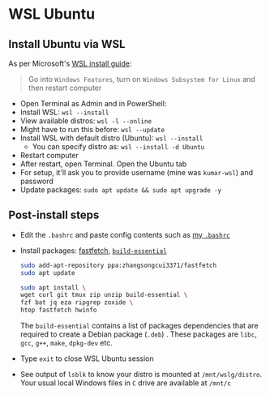# WSL Ubuntu

## Install Ubuntu via WSL

As per Microsoft's [WSL install guide](https://learn.microsoft.com/en-us/windows/wsl/install):

> Go into `Windows Features`, turn on `Windows Subsystem for Linux` and then restart computer

- Open Terminal as Admin and in PowerShell:
- Install WSL: `wsl --install`
- View available distros: `wsl -l --online`
- Might have to run this before: `wsl --update`
- Install WSL with default distro (Ubuntu): `wsl --install`
  - You can specify distro as: `wsl --install -d Ubuntu`
- Restart computer
- After restart, open Terminal. Open the Ubuntu tab
- For setup, it'll ask you to provide username (mine was `kumar-wsl`) and password
- Update packages: `sudo apt update && sudo apt upgrade -y`

## Post-install steps

- Edit the `.bashrc` and paste config contents such as [my `.bashrc`](https://github.com/datkumar/Configs/blob/main/Windows/config-files/.bashrc)

- Install packages: [fastfetch](https://github.com/fastfetch-cli/fastfetch#installation), [`build-essential`](https://itsfoss.com/build-essential-ubuntu/)

  ```sh
  sudo add-apt-repository ppa:zhangsongcui3371/fastfetch
  sudo apt update

  sudo apt install \
  wget curl git tmux zip unzip build-essential \
  fzf bat jq eza ripgrep zoxide \
  htop fastfetch hwinfo
  ```

  The `build-essential` contains a list of packages dependencies that are required to create a Debian package (`.deb`) . These packages are `libc`, `gcc`, `g++`, `make`, `dpkg-dev` etc.

- Type `exit` to close WSL Ubuntu session

- See output of `lsblk` to know your distro is mounted at `/mnt/wslg/distro`. Your usual local Windows files in `C` drive are available at `/mnt/c`
